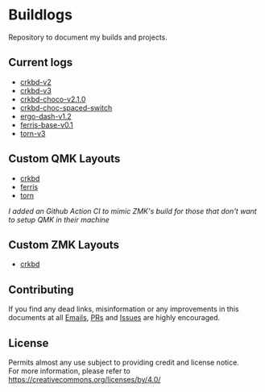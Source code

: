 # Buildlogs
Repository to document my builds and projects.

## Current logs
- [crkbd-v2](crkbd-v2.md)
- [crkbd-v3](crkbd-v3.md)
- [crkbd-choco-v2.1.0](crkbd-choco-v2.1.0.md)
- [crkbd-choc-spaced-switch](crkbd-choc-spaced-switch.md)
- [ergo-dash-v1.2](ergo-dash-v1.2.md)
- [ferris-base-v0.1](ferris-base-v0.1.md)
- [torn-v3](torn-v3.md)

## Custom QMK Layouts
- [crkbd](https://github.com/rafaeldelboni/alphadel-crkbd-keymap)
- [ferris](https://github.com/rafaeldelboni/alphadel-ferris-keymap)
- [torn](https://github.com/rafaeldelboni/alphadel-torn-keymap)

_I added an Github Action CI to mimic ZMK's build for those that don't want to setup QMK in their machine_

## Custom ZMK Layouts
- [crkbd](https://github.com/rafaeldelboni/zmk-choc-corne)

## Contributing
If you find any dead links, misinformation or any improvements in this documents at all [Emails](https://github.com/rafaeldelboni), [PRs](https://github.com/rafaeldelboni/buildlogs/pulls) and [Issues](https://github.com/rafaeldelboni/buildlogs/issues) are highly encouraged.

## License

Permits almost any use subject to providing credit and license notice.  
For more information, please refer to https://creativecommons.org/licenses/by/4.0/

